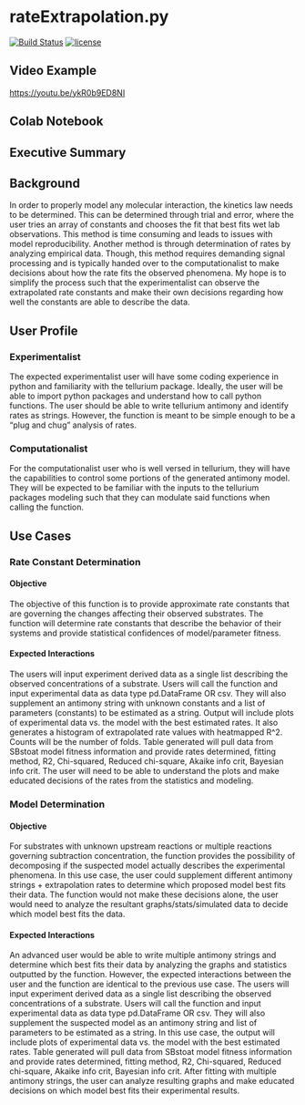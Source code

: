 # rateExtrapolation.py
[![Build Status](https://app.travis-ci.com/sarahwaity/rateExtrapolation.svg?branch=main)](https://app.travis-ci.com/sarahwaity/rateExtrapolation)
[![license](https://img.shields.io/github/license/sarahwaity/rateExtrapolation.svg?style=flat-square)](https://github.com/sarahwaity/rateExtrapolation.svg/main/LICENSE)

## Video Example
https://youtu.be/ykR0b9ED8NI

## Colab Notebook


## Executive Summary


## Background
In order to properly model any molecular interaction, the kinetics law needs to be determined. This can be determined through trial and error, where the user tries an array of constants and chooses the fit that best fits wet lab observations. This method is time consuming and leads to issues with model reproducibility. Another method is through determination of rates by analyzing empirical data. Though, this method requires demanding signal processing and is typically handed over to the computationalist to make decisions about how the rate fits the observed phenomena. My hope is to simplify the process such that the experimentalist can observe the extrapolated rate constants and make their own decisions regarding how well the constants are able to describe the data. 

## User Profile
### Experimentalist
The expected experimentalist user will have some coding experience in python and familiarity with the tellurium package. Ideally, the user will be able to import python packages and understand how to call python functions. The user should be able to write tellurium antimony and identify rates as strings. However, the function is meant to be simple enough to be a “plug and chug” analysis of rates. 
### Computationalist
For the computationalist user who is well versed in tellurium, they will have the capabilities to control some portions of the generated antimony model. They will be expected to be familiar with the inputs to the tellurium packages modeling such that they can modulate said functions when calling the function. 




## Use Cases
### Rate Constant Determination
#### Objective
The objective of this function is to provide approximate rate constants that are governing the changes affecting their observed substrates. The function will determine rate constants that describe the behavior of their systems and provide statistical confidences of model/parameter fitness.  
#### Expected Interactions
The users will input experiment derived data as a single list describing the observed concentrations of a substrate. Users will call the function and input experimental data as data type pd.DataFrame OR csv. They will also supplement an antimony string with unknown constants and a list of parameters (constants) to be estimated as a string. Output will include plots of experimental data vs. the model with the best estimated rates. It also generates a histogram of extrapolated rate values with heatmapped R^2. Counts will be the number of folds.  Table generated will pull data from SBstoat model fitness information and provide rates determined, fitting method, R2,  Chi-squared, Reduced chi-square, Akaike info crit, Bayesian info crit. The user will need to be able to understand the plots and make educated decisions of the rates from the statistics and modeling. 
### Model Determination
#### Objective
For substrates with unknown upstream reactions or multiple reactions governing subtraction concentration, the function provides the possibility of decomposing if the suspected model actually describes the experimental phenomena. In this use case, the user could supplement different antimony strings + extrapolation rates to determine which proposed model best fits their data. The function would not make these decisions alone, the user would need to analyze the resultant graphs/stats/simulated data to decide which model best fits the data. 
#### Expected Interactions
An advanced user would be able to write multiple antimony strings and determine which best fits their data by analyzing the graphs and statistics outputted by the function. However, the expected interactions between the user and the function are identical to the previous use case. The users will input experiment derived data as a single list describing the observed concentrations of a substrate. Users will call the function and input experimental data as data type pd.DataFrame OR csv. They will also supplement the suspected model as an antimony string and list of parameters to be estimated as a string. In this use case, the output will include plots of experimental data vs. the model with the best estimated rates. Table generated will pull data from SBstoat model fitness information and provide rates determined, fitting method, R2, Chi-squared, Reduced chi-square, Akaike info crit, Bayesian info crit. After fitting with multiple antimony strings, the user can analyze resulting graphs and make educated decisions on which model best fits their experimental results.
